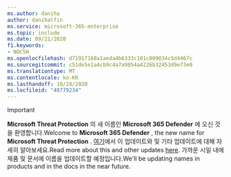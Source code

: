 ```yaml
---
ms.author: daniha
author: danihalfin
ms.service: microsoft-365-enterprise
ms.topic: include
ms.date: 09/21/2020
f1.keywords:
- NOCSH
ms.openlocfilehash: d71917168a1aeda4b6333c101c009034c5d4467c
ms.sourcegitcommit: c51de5e1a4cb9c4a7a9854a4226b32453d9e73e0
ms.translationtype: MT
ms.contentlocale: ko-KR
ms.lasthandoff: 10/28/2020
ms.locfileid: "48779234"
---
```

> [!IMPORTANT]
> <span data-ttu-id="70944-101">**Microsoft Threat Protection** 의 새 이름인 **Microsoft 365 Defender** 에 오신 것을 환영합니다.</span><span class="sxs-lookup"><span data-stu-id="70944-101">Welcome to **Microsoft 365 Defender** , the new name for **Microsoft Threat Protection** .</span></span> <span data-ttu-id="70944-102">[여기](https://www.microsoft.com/security/blog/?p=91813)에서 이 업데이트와 및 기타 업데이트에 대해 자세히 알아보세요.</span><span class="sxs-lookup"><span data-stu-id="70944-102">Read more about this and other updates [here](https://www.microsoft.com/security/blog/?p=91813).</span></span>  <span data-ttu-id="70944-103">가까운 시일 내에 제품 및 문서에 이름을 업데이트할 예정입니다.</span><span class="sxs-lookup"><span data-stu-id="70944-103">We'll be updating names in products and in the docs in the near future.</span></span>
